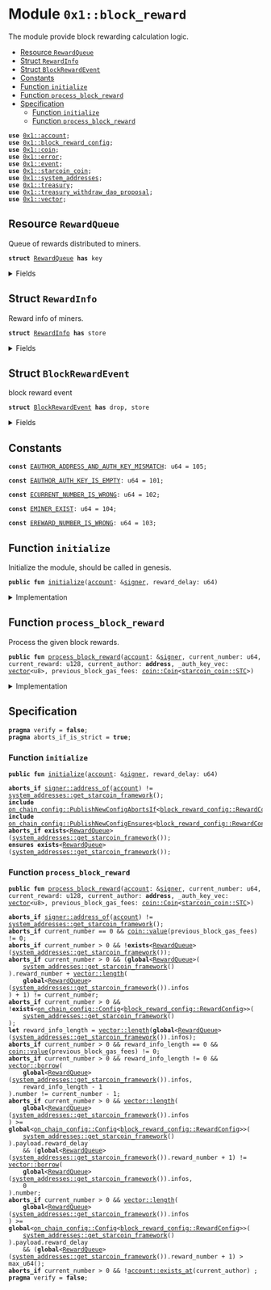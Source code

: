 
<a id="0x1_block_reward"></a>

# Module `0x1::block_reward`

The module provide block rewarding calculation logic.


-  [Resource `RewardQueue`](#0x1_block_reward_RewardQueue)
-  [Struct `RewardInfo`](#0x1_block_reward_RewardInfo)
-  [Struct `BlockRewardEvent`](#0x1_block_reward_BlockRewardEvent)
-  [Constants](#@Constants_0)
-  [Function `initialize`](#0x1_block_reward_initialize)
-  [Function `process_block_reward`](#0x1_block_reward_process_block_reward)
-  [Specification](#@Specification_1)
    -  [Function `initialize`](#@Specification_1_initialize)
    -  [Function `process_block_reward`](#@Specification_1_process_block_reward)


<pre><code><b>use</b> <a href="account.md#0x1_account">0x1::account</a>;
<b>use</b> <a href="block_reward_config.md#0x1_block_reward_config">0x1::block_reward_config</a>;
<b>use</b> <a href="coin.md#0x1_coin">0x1::coin</a>;
<b>use</b> <a href="../../move-stdlib/doc/error.md#0x1_error">0x1::error</a>;
<b>use</b> <a href="event.md#0x1_event">0x1::event</a>;
<b>use</b> <a href="starcoin_coin.md#0x1_starcoin_coin">0x1::starcoin_coin</a>;
<b>use</b> <a href="system_addresses.md#0x1_system_addresses">0x1::system_addresses</a>;
<b>use</b> <a href="treasury.md#0x1_treasury">0x1::treasury</a>;
<b>use</b> <a href="treasury_withdraw_dao_proposal.md#0x1_treasury_withdraw_dao_proposal">0x1::treasury_withdraw_dao_proposal</a>;
<b>use</b> <a href="../../move-stdlib/doc/vector.md#0x1_vector">0x1::vector</a>;
</code></pre>



<a id="0x1_block_reward_RewardQueue"></a>

## Resource `RewardQueue`

Queue of rewards distributed to miners.


<pre><code><b>struct</b> <a href="block_reward.md#0x1_block_reward_RewardQueue">RewardQueue</a> <b>has</b> key
</code></pre>



<details>
<summary>Fields</summary>


<dl>
<dt>
<code>reward_number: u64</code>
</dt>
<dd>
 How many block rewards has been handled.
</dd>
<dt>
<code>infos: <a href="../../move-stdlib/doc/vector.md#0x1_vector">vector</a>&lt;<a href="block_reward.md#0x1_block_reward_RewardInfo">block_reward::RewardInfo</a>&gt;</code>
</dt>
<dd>
 informations about the reward distribution.
</dd>
<dt>
<code>reward_events: <a href="event.md#0x1_event_EventHandle">event::EventHandle</a>&lt;<a href="block_reward.md#0x1_block_reward_BlockRewardEvent">block_reward::BlockRewardEvent</a>&gt;</code>
</dt>
<dd>
 event handle used to emit block reward event.
</dd>
</dl>


</details>

<a id="0x1_block_reward_RewardInfo"></a>

## Struct `RewardInfo`

Reward info of miners.


<pre><code><b>struct</b> <a href="block_reward.md#0x1_block_reward_RewardInfo">RewardInfo</a> <b>has</b> store
</code></pre>



<details>
<summary>Fields</summary>


<dl>
<dt>
<code>number: u64</code>
</dt>
<dd>
 number of the block miner minted.
</dd>
<dt>
<code>reward: u128</code>
</dt>
<dd>
 how many stc rewards.
</dd>
<dt>
<code>miner: <b>address</b></code>
</dt>
<dd>
 miner who mint the block.
</dd>
<dt>
<code>gas_fees: <a href="coin.md#0x1_coin_Coin">coin::Coin</a>&lt;<a href="starcoin_coin.md#0x1_starcoin_coin_STC">starcoin_coin::STC</a>&gt;</code>
</dt>
<dd>
 store the gas fee that users consumed.
</dd>
</dl>


</details>

<a id="0x1_block_reward_BlockRewardEvent"></a>

## Struct `BlockRewardEvent`

block reward event


<pre><code><b>struct</b> <a href="block_reward.md#0x1_block_reward_BlockRewardEvent">BlockRewardEvent</a> <b>has</b> drop, store
</code></pre>



<details>
<summary>Fields</summary>


<dl>
<dt>
<code>block_number: u64</code>
</dt>
<dd>
 block number
</dd>
<dt>
<code><a href="block_reward.md#0x1_block_reward">block_reward</a>: u128</code>
</dt>
<dd>
 STC reward.
</dd>
<dt>
<code>gas_fees: u128</code>
</dt>
<dd>
 gas fees in STC.
</dd>
<dt>
<code>miner: <b>address</b></code>
</dt>
<dd>
 block miner
</dd>
</dl>


</details>

<a id="@Constants_0"></a>

## Constants


<a id="0x1_block_reward_EAUTHOR_ADDRESS_AND_AUTH_KEY_MISMATCH"></a>



<pre><code><b>const</b> <a href="block_reward.md#0x1_block_reward_EAUTHOR_ADDRESS_AND_AUTH_KEY_MISMATCH">EAUTHOR_ADDRESS_AND_AUTH_KEY_MISMATCH</a>: u64 = 105;
</code></pre>



<a id="0x1_block_reward_EAUTHOR_AUTH_KEY_IS_EMPTY"></a>



<pre><code><b>const</b> <a href="block_reward.md#0x1_block_reward_EAUTHOR_AUTH_KEY_IS_EMPTY">EAUTHOR_AUTH_KEY_IS_EMPTY</a>: u64 = 101;
</code></pre>



<a id="0x1_block_reward_ECURRENT_NUMBER_IS_WRONG"></a>



<pre><code><b>const</b> <a href="block_reward.md#0x1_block_reward_ECURRENT_NUMBER_IS_WRONG">ECURRENT_NUMBER_IS_WRONG</a>: u64 = 102;
</code></pre>



<a id="0x1_block_reward_EMINER_EXIST"></a>



<pre><code><b>const</b> <a href="block_reward.md#0x1_block_reward_EMINER_EXIST">EMINER_EXIST</a>: u64 = 104;
</code></pre>



<a id="0x1_block_reward_EREWARD_NUMBER_IS_WRONG"></a>



<pre><code><b>const</b> <a href="block_reward.md#0x1_block_reward_EREWARD_NUMBER_IS_WRONG">EREWARD_NUMBER_IS_WRONG</a>: u64 = 103;
</code></pre>



<a id="0x1_block_reward_initialize"></a>

## Function `initialize`

Initialize the module, should be called in genesis.


<pre><code><b>public</b> <b>fun</b> <a href="block_reward.md#0x1_block_reward_initialize">initialize</a>(<a href="account.md#0x1_account">account</a>: &<a href="../../move-stdlib/doc/signer.md#0x1_signer">signer</a>, reward_delay: u64)
</code></pre>



<details>
<summary>Implementation</summary>


<pre><code><b>public</b> <b>fun</b> <a href="block_reward.md#0x1_block_reward_initialize">initialize</a>(<a href="account.md#0x1_account">account</a>: &<a href="../../move-stdlib/doc/signer.md#0x1_signer">signer</a>, reward_delay: u64) {
    // Timestamp::assert_genesis();
    <a href="system_addresses.md#0x1_system_addresses_assert_starcoin_framework">system_addresses::assert_starcoin_framework</a>(<a href="account.md#0x1_account">account</a>);

    <a href="block_reward_config.md#0x1_block_reward_config_initialize">block_reward_config::initialize</a>(<a href="account.md#0x1_account">account</a>, reward_delay);
    <b>move_to</b>&lt;<a href="block_reward.md#0x1_block_reward_RewardQueue">RewardQueue</a>&gt;(<a href="account.md#0x1_account">account</a>, <a href="block_reward.md#0x1_block_reward_RewardQueue">RewardQueue</a> {
        reward_number: 0,
        infos: <a href="../../move-stdlib/doc/vector.md#0x1_vector_empty">vector::empty</a>(),
        reward_events: <a href="account.md#0x1_account_new_event_handle">account::new_event_handle</a>&lt;<a href="block_reward.md#0x1_block_reward_BlockRewardEvent">Self::BlockRewardEvent</a>&gt;(<a href="account.md#0x1_account">account</a>),
    });
}
</code></pre>



</details>

<a id="0x1_block_reward_process_block_reward"></a>

## Function `process_block_reward`

Process the given block rewards.


<pre><code><b>public</b> <b>fun</b> <a href="block_reward.md#0x1_block_reward_process_block_reward">process_block_reward</a>(<a href="account.md#0x1_account">account</a>: &<a href="../../move-stdlib/doc/signer.md#0x1_signer">signer</a>, current_number: u64, current_reward: u128, current_author: <b>address</b>, _auth_key_vec: <a href="../../move-stdlib/doc/vector.md#0x1_vector">vector</a>&lt;u8&gt;, previous_block_gas_fees: <a href="coin.md#0x1_coin_Coin">coin::Coin</a>&lt;<a href="starcoin_coin.md#0x1_starcoin_coin_STC">starcoin_coin::STC</a>&gt;)
</code></pre>



<details>
<summary>Implementation</summary>


<pre><code><b>public</b> <b>fun</b> <a href="block_reward.md#0x1_block_reward_process_block_reward">process_block_reward</a>(
    <a href="account.md#0x1_account">account</a>: &<a href="../../move-stdlib/doc/signer.md#0x1_signer">signer</a>,
    current_number: u64,
    current_reward: u128,
    current_author: <b>address</b>, _auth_key_vec: <a href="../../move-stdlib/doc/vector.md#0x1_vector">vector</a>&lt;u8&gt;,
    previous_block_gas_fees: <a href="coin.md#0x1_coin_Coin">coin::Coin</a>&lt;STC&gt;
) <b>acquires</b> <a href="block_reward.md#0x1_block_reward_RewardQueue">RewardQueue</a> {
    <a href="system_addresses.md#0x1_system_addresses_assert_starcoin_framework">system_addresses::assert_starcoin_framework</a>(<a href="account.md#0x1_account">account</a>);
    <b>if</b> (current_number == 0) {
        <a href="coin.md#0x1_coin_destroy_zero">coin::destroy_zero</a>(previous_block_gas_fees);
        <b>return</b>
    };

    <b>let</b> rewards = <b>borrow_global_mut</b>&lt;<a href="block_reward.md#0x1_block_reward_RewardQueue">RewardQueue</a>&gt;(<a href="system_addresses.md#0x1_system_addresses_get_starcoin_framework">system_addresses::get_starcoin_framework</a>());
    <b>let</b> len = <a href="../../move-stdlib/doc/vector.md#0x1_vector_length">vector::length</a>(&rewards.infos);
    <b>assert</b>!(
        (current_number == (rewards.reward_number + len + 1)),
        <a href="../../move-stdlib/doc/error.md#0x1_error_invalid_argument">error::invalid_argument</a>(<a href="block_reward.md#0x1_block_reward_ECURRENT_NUMBER_IS_WRONG">ECURRENT_NUMBER_IS_WRONG</a>)
    );

    // distribute gas fee <b>to</b> last <a href="block.md#0x1_block">block</a> reward info.
    // <b>if</b> not last <a href="block.md#0x1_block">block</a> reward info, the passed in gas fee must be zero.
    <b>if</b> (len == 0) {
        <a href="coin.md#0x1_coin_destroy_zero">coin::destroy_zero</a>(previous_block_gas_fees);
    } <b>else</b> {
        <b>let</b> reward_info = <a href="../../move-stdlib/doc/vector.md#0x1_vector_borrow_mut">vector::borrow_mut</a>(&<b>mut</b> rewards.infos, len - 1);
        <b>assert</b>!(current_number == reward_info.number + 1, <a href="../../move-stdlib/doc/error.md#0x1_error_invalid_argument">error::invalid_argument</a>(<a href="block_reward.md#0x1_block_reward_ECURRENT_NUMBER_IS_WRONG">ECURRENT_NUMBER_IS_WRONG</a>));
        <a href="coin.md#0x1_coin_merge">coin::merge</a>(&<b>mut</b> reward_info.gas_fees, previous_block_gas_fees);
    };

    <b>let</b> reward_delay = <a href="block_reward_config.md#0x1_block_reward_config_reward_delay">block_reward_config::reward_delay</a>();
    <b>if</b> (len &gt;= reward_delay) {
        //pay and remove
        <b>let</b> i = len;
        <b>while</b> (i &gt; 0 && i &gt;= reward_delay) {
            <b>let</b> <a href="block_reward.md#0x1_block_reward_RewardInfo">RewardInfo</a> { number: reward_block_number, reward: <a href="block_reward.md#0x1_block_reward">block_reward</a>, gas_fees, miner } = <a href="../../move-stdlib/doc/vector.md#0x1_vector_remove">vector::remove</a>(
                &<b>mut</b> rewards.infos,
                0
            );

            <b>let</b> gas_fee_value = (<a href="coin.md#0x1_coin_value">coin::value</a>(&gas_fees) <b>as</b> u128);
            <b>let</b> total_reward = gas_fees;
            // add <a href="block.md#0x1_block">block</a> reward <b>to</b> total.
            <b>if</b> (<a href="block_reward.md#0x1_block_reward">block_reward</a> &gt; 0) {
                // <b>if</b> no STC in Treasury, BlockReward will been 0.
                <b>let</b> treasury_balance = <a href="treasury.md#0x1_treasury_balance">treasury::balance</a>&lt;STC&gt;();
                <b>if</b> (treasury_balance &lt; <a href="block_reward.md#0x1_block_reward">block_reward</a>) {
                    <a href="block_reward.md#0x1_block_reward">block_reward</a> = treasury_balance;
                };
                <b>if</b> (<a href="block_reward.md#0x1_block_reward">block_reward</a> &gt; 0) {
                    <b>let</b> reward = <a href="treasury_withdraw_dao_proposal.md#0x1_treasury_withdraw_dao_proposal_withdraw_for_block_reward">treasury_withdraw_dao_proposal::withdraw_for_block_reward</a>&lt;STC&gt;(<a href="account.md#0x1_account">account</a>, <a href="block_reward.md#0x1_block_reward">block_reward</a>);
                    <a href="coin.md#0x1_coin_merge">coin::merge</a>(&<b>mut</b> total_reward, reward);
                };
            };
            // distribute total.
            <b>if</b> (<a href="coin.md#0x1_coin_value">coin::value</a>(&total_reward) &gt; 0) {
                <a href="coin.md#0x1_coin_deposit">coin::deposit</a>&lt;STC&gt;(miner, total_reward);
            } <b>else</b> {
                <a href="coin.md#0x1_coin_destroy_zero">coin::destroy_zero</a>(total_reward);
            };
            // emit reward <a href="event.md#0x1_event">event</a>.
            <a href="event.md#0x1_event_emit_event">event::emit_event</a>&lt;<a href="block_reward.md#0x1_block_reward_BlockRewardEvent">BlockRewardEvent</a>&gt;(
                &<b>mut</b> rewards.reward_events,
                <a href="block_reward.md#0x1_block_reward_BlockRewardEvent">BlockRewardEvent</a> {
                    block_number: reward_block_number,
                    <a href="block_reward.md#0x1_block_reward">block_reward</a>: <a href="block_reward.md#0x1_block_reward">block_reward</a>,
                    gas_fees: gas_fee_value,
                    miner,
                }
            );

            rewards.reward_number = rewards.reward_number + 1;
            i = i - 1;
        }
    };

    <a href="account.md#0x1_account_create_account_if_does_not_exist">account::create_account_if_does_not_exist</a>(current_author);

    <b>let</b> current_info = <a href="block_reward.md#0x1_block_reward_RewardInfo">RewardInfo</a> {
        number: current_number,
        reward: current_reward,
        miner: current_author,
        gas_fees: <a href="coin.md#0x1_coin_zero">coin::zero</a>&lt;STC&gt;(),
    };
    <a href="../../move-stdlib/doc/vector.md#0x1_vector_push_back">vector::push_back</a>(&<b>mut</b> rewards.infos, current_info);
}
</code></pre>



</details>

<a id="@Specification_1"></a>

## Specification



<pre><code><b>pragma</b> verify = <b>false</b>;
<b>pragma</b> aborts_if_is_strict = <b>true</b>;
</code></pre>



<a id="@Specification_1_initialize"></a>

### Function `initialize`


<pre><code><b>public</b> <b>fun</b> <a href="block_reward.md#0x1_block_reward_initialize">initialize</a>(<a href="account.md#0x1_account">account</a>: &<a href="../../move-stdlib/doc/signer.md#0x1_signer">signer</a>, reward_delay: u64)
</code></pre>




<pre><code><b>aborts_if</b> <a href="../../move-stdlib/doc/signer.md#0x1_signer_address_of">signer::address_of</a>(<a href="account.md#0x1_account">account</a>) != <a href="system_addresses.md#0x1_system_addresses_get_starcoin_framework">system_addresses::get_starcoin_framework</a>();
<b>include</b> <a href="on_chain_config.md#0x1_on_chain_config_PublishNewConfigAbortsIf">on_chain_config::PublishNewConfigAbortsIf</a>&lt;<a href="block_reward_config.md#0x1_block_reward_config_RewardConfig">block_reward_config::RewardConfig</a>&gt;;
<b>include</b> <a href="on_chain_config.md#0x1_on_chain_config_PublishNewConfigEnsures">on_chain_config::PublishNewConfigEnsures</a>&lt;<a href="block_reward_config.md#0x1_block_reward_config_RewardConfig">block_reward_config::RewardConfig</a>&gt;;
<b>aborts_if</b> <b>exists</b>&lt;<a href="block_reward.md#0x1_block_reward_RewardQueue">RewardQueue</a>&gt;(<a href="system_addresses.md#0x1_system_addresses_get_starcoin_framework">system_addresses::get_starcoin_framework</a>());
<b>ensures</b> <b>exists</b>&lt;<a href="block_reward.md#0x1_block_reward_RewardQueue">RewardQueue</a>&gt;(<a href="system_addresses.md#0x1_system_addresses_get_starcoin_framework">system_addresses::get_starcoin_framework</a>());
</code></pre>



<a id="@Specification_1_process_block_reward"></a>

### Function `process_block_reward`


<pre><code><b>public</b> <b>fun</b> <a href="block_reward.md#0x1_block_reward_process_block_reward">process_block_reward</a>(<a href="account.md#0x1_account">account</a>: &<a href="../../move-stdlib/doc/signer.md#0x1_signer">signer</a>, current_number: u64, current_reward: u128, current_author: <b>address</b>, _auth_key_vec: <a href="../../move-stdlib/doc/vector.md#0x1_vector">vector</a>&lt;u8&gt;, previous_block_gas_fees: <a href="coin.md#0x1_coin_Coin">coin::Coin</a>&lt;<a href="starcoin_coin.md#0x1_starcoin_coin_STC">starcoin_coin::STC</a>&gt;)
</code></pre>




<pre><code><b>aborts_if</b> <a href="../../move-stdlib/doc/signer.md#0x1_signer_address_of">signer::address_of</a>(<a href="account.md#0x1_account">account</a>) != <a href="system_addresses.md#0x1_system_addresses_get_starcoin_framework">system_addresses::get_starcoin_framework</a>();
<b>aborts_if</b> current_number == 0 && <a href="coin.md#0x1_coin_value">coin::value</a>(previous_block_gas_fees) != 0;
<b>aborts_if</b> current_number &gt; 0 && !<b>exists</b>&lt;<a href="block_reward.md#0x1_block_reward_RewardQueue">RewardQueue</a>&gt;(<a href="system_addresses.md#0x1_system_addresses_get_starcoin_framework">system_addresses::get_starcoin_framework</a>());
<b>aborts_if</b> current_number &gt; 0 && (<b>global</b>&lt;<a href="block_reward.md#0x1_block_reward_RewardQueue">RewardQueue</a>&gt;(
    <a href="system_addresses.md#0x1_system_addresses_get_starcoin_framework">system_addresses::get_starcoin_framework</a>()
).reward_number + <a href="../../move-stdlib/doc/vector.md#0x1_vector_length">vector::length</a>(
    <b>global</b>&lt;<a href="block_reward.md#0x1_block_reward_RewardQueue">RewardQueue</a>&gt;(<a href="system_addresses.md#0x1_system_addresses_get_starcoin_framework">system_addresses::get_starcoin_framework</a>()).infos
) + 1) != current_number;
<b>aborts_if</b> current_number &gt; 0 && !<b>exists</b>&lt;<a href="on_chain_config.md#0x1_on_chain_config_Config">on_chain_config::Config</a>&lt;<a href="block_reward_config.md#0x1_block_reward_config_RewardConfig">block_reward_config::RewardConfig</a>&gt;&gt;(
    <a href="system_addresses.md#0x1_system_addresses_get_starcoin_framework">system_addresses::get_starcoin_framework</a>()
);
<b>let</b> reward_info_length = <a href="../../move-stdlib/doc/vector.md#0x1_vector_length">vector::length</a>(<b>global</b>&lt;<a href="block_reward.md#0x1_block_reward_RewardQueue">RewardQueue</a>&gt;(<a href="system_addresses.md#0x1_system_addresses_get_starcoin_framework">system_addresses::get_starcoin_framework</a>()).infos);
<b>aborts_if</b> current_number &gt; 0 && reward_info_length == 0 && <a href="coin.md#0x1_coin_value">coin::value</a>(previous_block_gas_fees) != 0;
<b>aborts_if</b> current_number &gt; 0 && reward_info_length != 0 && <a href="../../move-stdlib/doc/vector.md#0x1_vector_borrow">vector::borrow</a>(
    <b>global</b>&lt;<a href="block_reward.md#0x1_block_reward_RewardQueue">RewardQueue</a>&gt;(<a href="system_addresses.md#0x1_system_addresses_get_starcoin_framework">system_addresses::get_starcoin_framework</a>()).infos,
    reward_info_length - 1
).number != current_number - 1;
<b>aborts_if</b> current_number &gt; 0 && <a href="../../move-stdlib/doc/vector.md#0x1_vector_length">vector::length</a>(
    <b>global</b>&lt;<a href="block_reward.md#0x1_block_reward_RewardQueue">RewardQueue</a>&gt;(<a href="system_addresses.md#0x1_system_addresses_get_starcoin_framework">system_addresses::get_starcoin_framework</a>()).infos
) &gt;= <b>global</b>&lt;<a href="on_chain_config.md#0x1_on_chain_config_Config">on_chain_config::Config</a>&lt;<a href="block_reward_config.md#0x1_block_reward_config_RewardConfig">block_reward_config::RewardConfig</a>&gt;&gt;(
    <a href="system_addresses.md#0x1_system_addresses_get_starcoin_framework">system_addresses::get_starcoin_framework</a>()
).payload.reward_delay
    && (<b>global</b>&lt;<a href="block_reward.md#0x1_block_reward_RewardQueue">RewardQueue</a>&gt;(<a href="system_addresses.md#0x1_system_addresses_get_starcoin_framework">system_addresses::get_starcoin_framework</a>()).reward_number + 1) != <a href="../../move-stdlib/doc/vector.md#0x1_vector_borrow">vector::borrow</a>(
    <b>global</b>&lt;<a href="block_reward.md#0x1_block_reward_RewardQueue">RewardQueue</a>&gt;(<a href="system_addresses.md#0x1_system_addresses_get_starcoin_framework">system_addresses::get_starcoin_framework</a>()).infos,
    0
).number;
<b>aborts_if</b> current_number &gt; 0 && <a href="../../move-stdlib/doc/vector.md#0x1_vector_length">vector::length</a>(
    <b>global</b>&lt;<a href="block_reward.md#0x1_block_reward_RewardQueue">RewardQueue</a>&gt;(<a href="system_addresses.md#0x1_system_addresses_get_starcoin_framework">system_addresses::get_starcoin_framework</a>()).infos
) &gt;= <b>global</b>&lt;<a href="on_chain_config.md#0x1_on_chain_config_Config">on_chain_config::Config</a>&lt;<a href="block_reward_config.md#0x1_block_reward_config_RewardConfig">block_reward_config::RewardConfig</a>&gt;&gt;(
    <a href="system_addresses.md#0x1_system_addresses_get_starcoin_framework">system_addresses::get_starcoin_framework</a>()
).payload.reward_delay
    && (<b>global</b>&lt;<a href="block_reward.md#0x1_block_reward_RewardQueue">RewardQueue</a>&gt;(<a href="system_addresses.md#0x1_system_addresses_get_starcoin_framework">system_addresses::get_starcoin_framework</a>()).reward_number + 1) &gt; max_u64();
<b>aborts_if</b> current_number &gt; 0 && !<a href="account.md#0x1_account_exists_at">account::exists_at</a>(current_author) ;
<b>pragma</b> verify = <b>false</b>;
</code></pre>


[move-book]: https://starcoin.dev/move/book/SUMMARY
